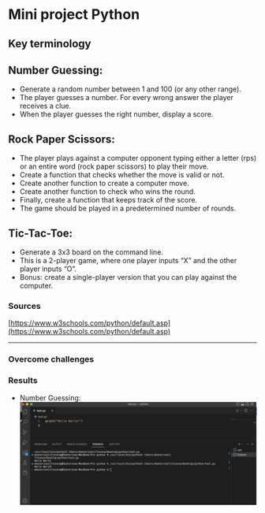# Mini project Python
## Key terminology


## Number Guessing:
- Generate a random number between 1 and 100 (or any other range).
- The player guesses a number. For every wrong answer the player receives a clue.
- When the player guesses the right number, display a score.

## Rock Paper Scissors:
- The player plays against a computer opponent typing either a letter (rps) or an entire word (rock paper scissors) to play their move.
- Create a function that checks whether the move is valid or not.
- Create another function to create a computer move.
- Create another function to check who wins the round.
- Finally, create a function that keeps track of the score.
- The game should be played in a predetermined number of rounds.

## Tic-Tac-Toe:
- Generate a 3x3 board on the command line.
- This is a 2-player game, where one player inputs “X” and the other player inputs “O”.
- Bonus: create a single-player version that you can play against the computer.


### Sources
[https://www.w3schools.com/python/default.asp](https://www.w3schools.com/python/default.asp)

****

### Overcome challenges


### Results
- Number Guessing:
![image](/00_includes/PRG_01_screenshot.png)

